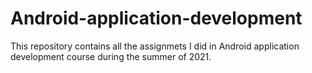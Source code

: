 # Android-application-development

This repository contains all the assignmets I did in Android application development course during the summer of 2021.
